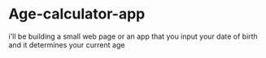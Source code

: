 # Age-calculator-app
i'll be building a small web page or an app that you input your date of birth and it determines your current age
